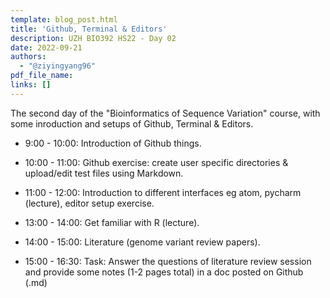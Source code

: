 ```yaml
---
template: blog_post.html
title: 'Github, Terminal & Editors'
description: UZH BIO392 HS22 - Day 02
date: 2022-09-21
authors:
  - "@ziyingyang96"
pdf_file_name: 
links: []
---
```

The second day of the "Bioinformatics of Sequence Variation" course, with some inroduction and setups of Github, Terminal & Editors.

* 9:00 - 10:00: Introduction of Github things.
* 10:00 - 11:00: Github exercise: create user specific directories & upload/edit test files using Markdown.
* 11:00 - 12:00: Introduction to different interfaces eg atom, pycharm (lecture), editor setup exercise.

* 13:00 - 14:00: Get familiar with R (lecture).
* 14:00 - 15:00: Literature (genome variant review papers).
* 15:00 - 16:30: Task: Answer the questions of literature review session and provide some notes (1-2 pages total) in a doc posted on Github (.md)


<!--more-->

